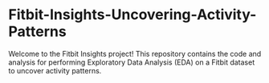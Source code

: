 # Fitbit-Insights-Uncovering-Activity-Patterns

Welcome to the Fitbit Insights project! This repository contains the code and analysis for performing Exploratory Data Analysis (EDA) on a Fitbit dataset to uncover activity patterns.
